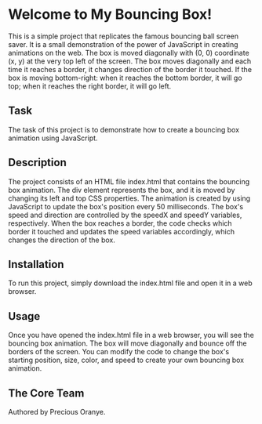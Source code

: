 <h1>Welcome to My Bouncing Box!</h1>

<p>This is a simple project that replicates the famous bouncing ball screen saver. It is a small demonstration of the power of JavaScript in creating animations on the web. The box is moved diagonally with (0, 0) coordinate (x, y) at the very top left of the screen. The box moves diagonally and each time it reaches a border, it changes direction of the border it touched. If the box is moving bottom-right: when it reaches the bottom border, it will go top; when it reaches the right border, it will go left.</p>

<h2>Task</h2>
<p>The task of this project is to demonstrate how to create a bouncing box animation using JavaScript.</p>

<h2>Description</h2>
<p>The project consists of an HTML file index.html that contains the bouncing box animation. The div element represents the box, and it is moved by changing its left and top CSS properties. The animation is created by using JavaScript to update the box's position every 50 milliseconds. The box's speed and direction are controlled by the speedX and speedY variables, respectively. When the box reaches a border, the code checks which border it touched and updates the speed variables accordingly, which changes the direction of the box.</p>

<h2>Installation</h2>
<p>To run this project, simply download the index.html file and open it in a web browser.</p>

<h2>Usage</h2>
<p>Once you have opened the index.html file in a web browser, you will see the bouncing box animation. The box will move diagonally and bounce off the borders of the screen. You can modify the code to change the box's starting position, size, color, and speed to create your own bouncing box animation.</p>

<h2>The Core Team</h2>
<p>Authored by Precious Oranye.</p>


